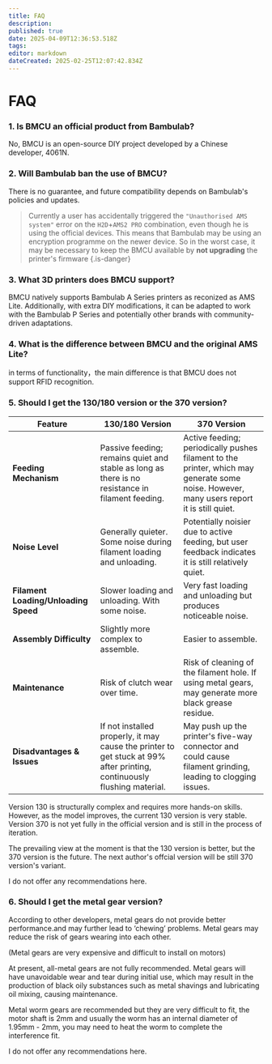 ```yaml
---
title: FAQ
description: 
published: true
date: 2025-04-09T12:36:53.518Z
tags: 
editor: markdown
dateCreated: 2025-02-25T12:07:42.834Z
---
```


# FAQ
### 1. Is BMCU an official product from Bambulab?
No, BMCU is an open-source DIY project developed by a Chinese developer, 4061N.

### 2. Will Bambulab ban the use of BMCU?
There is no guarantee, and future compatibility depends on Bambulab's policies and updates.
> Currently a user has accidentally triggered the `"Unauthorised AMS system"` error on the `H2D`+`AMS2 PRO` combination, even though he is using the official devices.
This means that Bambulab may be using an encryption programme on the newer device.
> So in the worst case, it may be necessary to keep the BMCU available by **not upgrading** the printer's firmware
{.is-danger}


### 3. What 3D printers does BMCU support?
BMCU natively supports Bambulab A Series printers as reconized as AMS Lite. 
Additionally, with extra DIY modifications, it can be adapted to work with the Bambulab P Series and potentially other brands with community-driven adaptations.

### 4. What is the difference between BMCU and the original AMS Lite?
in terms of functionality，the main difference is that BMCU does not support RFID recognition.

### 5. Should I get the 130/180 version or the 370 version?


| Feature              | 130/180 Version                           | 370 Version                               |
|----------------------|---------------------------------|----------------------------------|
| **Feeding Mechanism** | Passive feeding; remains quiet and stable as long as there is no resistance in filament feeding. | Active feeding; periodically pushes filament to the printer, which may generate some noise. However, many users report it is still quiet. |
| **Noise Level**       | Generally quieter. Some noise during filament loading and unloading. | Potentially noisier due to active feeding, but user feedback indicates it is still relatively quiet. |
| **Filament Loading/Unloading Speed** | Slower loading and unloading. With some noise. | Very fast loading and unloading but produces noticeable noise. |
| **Assembly Difficulty** | Slightly more complex to assemble. | Easier to assemble. |
| **Maintenance** | Risk of clutch wear over time. | Risk of cleaning of the filament hole. If using metal gears, may generate more black grease residue. |
| **Disadvantages & Issues** | If not installed properly, it may cause the printer to get stuck at 99% after printing, continuously flushing material. | May push up the printer's five-way connector and could cause filament grinding, leading to clogging issues. |


Version 130 is structurally complex and requires more hands-on skills. However, as the model improves, the current 130 version is very stable.
Version 370 is not yet fully in the official version and is still in the process of iteration.

The prevailing view at the moment is that the 130 version is better, but the 370 version is the future. The next author's offcial version will be still 370 version's variant.

I do not offer any recommendations here.

### 6. Should I get the metal gear version?
According to other developers, metal gears do not provide better performance.and may further lead to ‘chewing’ problems.
Metal gears may reduce the risk of gears wearing into each other.

(Metal gears are very expensive and difficult to install on motors)

At present, all-metal gears are not fully recommended. Metal gears will have unavoidable wear and tear during initial use, which may result in the production of black oily substances such as metal shavings and lubricating oil mixing, causing maintenance.

Metal worm gears are recommended but they are very difficult to fit, the motor shaft is 2mm and usually the worm has an internal diameter of 1.95mm - 2mm, you may need to heat the worm to complete the interference fit.

I do not offer any recommendations here.

